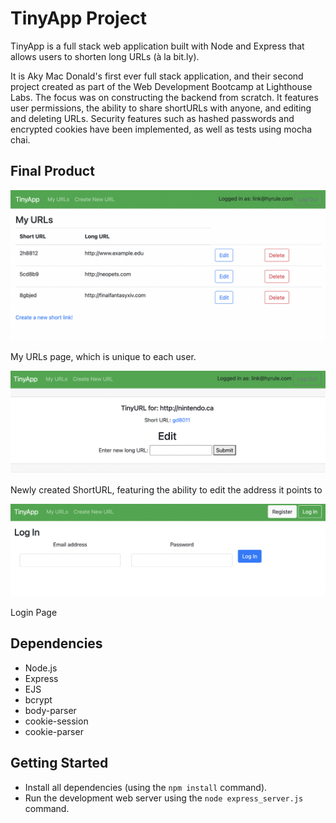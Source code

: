 # TinyApp Project

TinyApp is a full stack web application built with Node and Express that allows users to shorten long URLs (à la bit.ly).

It is Aky Mac Donald's first ever full stack application, and their second project created as part of the Web Development Bootcamp at Lighthouse Labs. The focus was on constructing the backend from scratch. It features user permissions, the ability to share shortURLs with anyone, and editing and deleting URLs. Security features such as hashed passwords and encrypted cookies have been implemented, as well as tests using mocha chai.

## Final Product

!["My URLs page, which is unique to each user."](https://github.com/solidquartz/tinyapp/blob/main/docs/urls_page.jpg?raw=true)

My URLs page, which is unique to each user.

!["Newly created ShortURL, featuring the ability to edit the address it points to"](https://github.com/solidquartz/tinyapp/blob/main/docs/url_created.jpg?raw=true)

Newly created ShortURL, featuring the ability to edit the address it points to

!["Login Page"](https://github.com/solidquartz/tinyapp/blob/main/docs/login_page.jpg?raw=true)

Login Page

## Dependencies

- Node.js
- Express
- EJS
- bcrypt
- body-parser
- cookie-session
- cookie-parser


## Getting Started

- Install all dependencies (using the `npm install` command).
- Run the development web server using the `node express_server.js` command.